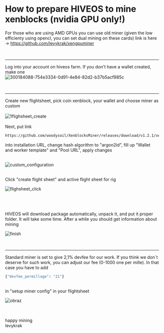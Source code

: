 # How to prepare HIVEOS to mine xenblocks (nvidia GPU only!)

For those who are using AMD GPUs you can use old miner (given the low efficienty using opencl, you can set dual mining on these cards) link is here -> https://github.com/levykrak/xengpuminer



<br><hr>

Log into your account on hiveos farm. If you don't have a wallet created, make one <br>
![300184088-754e3334-0d91-4e84-82d2-b37b5acf985c](https://github.com/levykrak/XenblocksMiner/assets/44068840/a692e5f0-8750-462c-9530-6163e7286dbd)

<br><hr>

Create new flightsheet, pick coin xenblock, your wallet and choose miner as custom
<br><br>
![1flighsheet_create](https://github.com/levykrak/XenblocksMiner/assets/44068840/b99a33fb-714b-4a4a-9229-52928b26c830) 
<br>
<br>
Next, put link 
```bash
https://github.com/woodysoil/XenblocksMiner/releases/download/v1.2.1/xenblocksMiner-1.2.1_hiveos.tar.gz
```
into installation URL, change hash algorithm to "argon2id", fill up "Wallet and worker template" and "Pool URL", apply changes 
<br><br>

![custom_configuration](https://github.com/levykrak/XenblocksMiner/assets/44068840/c1d3ff81-b459-46b3-90d3-55d75e2a5790)

<br>
Click "create flight sheet" and active flight sheet for rig 
<br>

![flighsheet_click](https://github.com/levykrak/XenblocksMiner/assets/44068840/73eeee23-c07d-4ab8-a393-c4426b44a0eb)

<br><br><br>
HIVEOS will download package automatically, unpack it, and put it proper folder. It will take some time. After a while you should get information about mining

![finish](https://github.com/levykrak/XenblocksMiner/assets/44068840/f1ed1247-3788-4fb1-8489-b5d0269d9b64)

<br> <hr>
Standard miner is set to give 2,1% devfee for our work. If you think we don`t deserve for such work, you can adjust our fee (0-1000 one per mille). In that case you have to add <br>
```bash
{"devfee_permillage": "21"}
```
<br>
in "setup miner config" in your flightsheet

![obraz](https://github.com/levykrak/XenblocksMiner/assets/44068840/0a5d9298-9050-418e-b7fa-564db889b9bd)




<br><br>
happy mining<br>
levykrak

